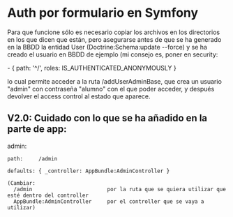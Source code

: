 # Auth por formulario en Symfony

Para que funcione sólo es necesario copiar los archivos en los directorios en los que dicen que están, pero asegurarse antes de que se ha generado en la BBDD la entidad User (Doctrine:Schema:update --force) y se ha creado el usuario en BBDD de ejemplo (mi consejo es, poner en security:

\- { path: '^/', roles: IS_AUTHENTICATED_ANONYMOUSLY }

lo cual permite acceder a  la ruta /addUserAdminBase, que crea un usuario "admin" con contraseña "alumno" con el que poder acceder, y después devolver el access control al estado que aparece. 



## V2.0: Cuidado con lo que se ha añadido en la parte de app:

  
admin:

    path:     /admin
    
    defaults: { _controller: AppBundle:AdminController }
    
    (Cambiar:
      /admin                        por la ruta que se quiera utilizar que esté dentro del controller
      AppBundle:AdminController     por el controller que se vaya a utilizar)
